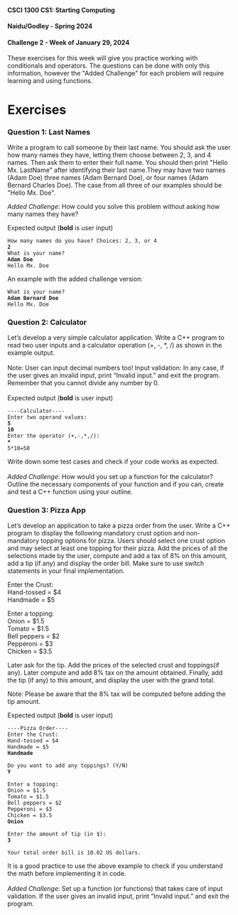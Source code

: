 #### **CSCI 1300 CS1: Starting Computing**
#### **Naidu/Godley - Spring 2024**
#### **Challenge 2 - Week of January 29, 2024**

These exercises for this week will give you practice working with conditionals and operators. The questions can be done with only this information, however the "Added Challenge" for each problem will require learning and using functions. 

# Exercises

### Question 1: Last Names

Write a program to call someone by their last name. You should ask the user how many names they have, letting them choose between 2, 3, and 4 names. Then ask them to enter their full name. You should then print "Hello Mx. LastName" after identifying their last name.They may have two names (Adam Doe) three names (Adam Bernard Doe), or four names (Adam Bernard Charles Doe). The case from all three of our examples should be "Hello Mx. Doe".

*Added Challenge*: How could you solve this problem without asking how many names they have?

Expected output (**bold** is user input)
<pre><code>How many names do you have? Choices: 2, 3, or 4
<b>2</b>
What is your name?
<b>Adam Doe</b>
Hello Mx. Doe
</code></pre>   

An example with the added challenge version:
<pre><code>What is your name?
<b>Adam Bernard Doe</b>
Hello Mx. Doe
</code></pre>   


### Question 2: Calculator
Let’s develop a very simple calculator application.
Write a C++ program to read two user inputs and a calculator operation (+, -, *, /) as shown in the example output.
</br></br>
Note: User can input decimal numbers too!
Input validation: In any case, if the user gives an invalid input, print “Invalid input.” and exit the program. Remember that you cannot divide any number by 0.
</br></br>
Expected output (**bold** is user input)
<pre><code>----Calculator----
Enter two operand values: 
<b>5</b>
<b>10</b>
Enter the operator (+,-,*,/):
<b>*</b>
5*10=50
</code></pre>

Write down some test cases and check if your code works as expected.</br></br>
     *Added Challenge*: How would you set up a function for the calculator? Outline the necessary components of your function and if you can, create and test a C++ function using your outline.

### Question 3: Pizza App

Let’s develop an application to take a pizza order from the user.
Write a C++ program to display the following mandatory crust option and non-mandatory topping options for pizza. Users should select one crust option and may select at least one topping for their pizza. Add the prices of all the selections made by the user, compute and add a tax of 8% on this amount, add a tip (if any) and display the order bill. Make sure to use switch statements in your final implementation.

Enter the Crust:</br>
Hand-tossed = $4</br> 
Handmade  =  $5</br>

Enter a topping:</br>
Onion = $1.5</br>
Tomato = $1.5</br>
Bell peppers = $2</br>
Pepperoni = $3</br>
Chicken = $3.5</br>


Later ask for the tip.
Add the prices of the selected crust and toppings(if any).
Later compute and add 8% tax on the amount obtained.
Finally, add the tip (if any) to this amount, and display the user with the grand total.

Note: Please be aware that the 8% tax will be computed before adding the tip amount. </br>

Expected output (**bold** is user input)
<pre><code>----Pizza Order----
Enter the Crust:
Hand-tossed = $4 
Handmade = $5
<b>Handmade</b>

Do you want to add any toppings? (Y/N)
<b>Y</b>

Enter a topping:
Onion = $1.5
Tomato = $1.5
Bell peppers = $2
Pepperoni = $3
Chicken = $3.5
<b>Onion</b>

Enter the amount of tip (in $):
<b>3</b>

Your total order bill is 10.02 US dollars.
</code></pre>

It is a good practice to use the above example to check if you understand the math before implementing it in code.</br></br>
     *Added Challenge*: Set up a function (or functions) that takes care of input validation. If the user gives an invalid input, print “Invalid input.” and exit the program. 

